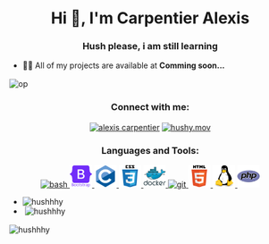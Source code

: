 <h1 align="center">Hi 👋, I'm Carpentier Alexis</h1>
<h3 align="center">Hush please, i am still learning</h3>

- 👨‍💻 All of my projects are available at **Comming soon...**

<img align="center" alt="op" width="900" src="https://i.pinimg.com/originals/2d/02/f1/2d02f1b440163529c321599a51cf4ef6.gif">

<h3 align="center">Connect with me:</h3>
<p align="center">
<a href="https://www.linkedin.com/in/alexis-carpentier-37b8a6189/" target="blank"><img align="center" src="https://raw.githubusercontent.com/rahuldkjain/github-profile-readme-generator/master/src/images/icons/Social/linked-in-alt.svg" alt="alexis carpentier" height="30" width="40" /></a>
<a href="https://instagram.com/hushy.mov" target="blank"><img align="center" src="https://raw.githubusercontent.com/rahuldkjain/github-profile-readme-generator/master/src/images/icons/Social/instagram.svg" alt="hushy.mov" height="30" width="40" /></a>
</p>

<h3 align="center">Languages and Tools:</h3>
<p align="center" pading="70px"> <a href="https://www.gnu.org/software/bash/" target="_blank" rel="noreferrer"> <img src="https://www.vectorlogo.zone/logos/gnu_bash/gnu_bash-icon.svg" alt="bash" width="40" height="40"/> </a> <a href="https://getbootstrap.com" target="_blank" rel="noreferrer"> <img src="https://raw.githubusercontent.com/devicons/devicon/master/icons/bootstrap/bootstrap-plain-wordmark.svg" alt="bootstrap" width="40" height="40"/> </a> <a href="https://www.cprogramming.com/" target="_blank" rel="noreferrer"> <img src="https://raw.githubusercontent.com/devicons/devicon/master/icons/c/c-original.svg" alt="c" width="40" height="40"/> </a> <a href="https://www.w3schools.com/css/" target="_blank" rel="noreferrer"> <img src="https://raw.githubusercontent.com/devicons/devicon/master/icons/css3/css3-original-wordmark.svg" alt="css3" width="40" height="40"/> </a> <a href="https://www.docker.com/" target="_blank" rel="noreferrer"> <img src="https://raw.githubusercontent.com/devicons/devicon/master/icons/docker/docker-original-wordmark.svg" alt="docker" width="40" height="40"/> </a> <a href="https://git-scm.com/" target="_blank" rel="noreferrer"> <img src="https://www.vectorlogo.zone/logos/git-scm/git-scm-icon.svg" alt="git" width="40" height="40"/> </a> <a href="https://www.w3.org/html/" target="_blank" rel="noreferrer"> <img src="https://raw.githubusercontent.com/devicons/devicon/master/icons/html5/html5-original-wordmark.svg" alt="html5" width="40" height="40"/> </a> <a href="https://www.linux.org/" target="_blank" rel="noreferrer"> <img src="https://raw.githubusercontent.com/devicons/devicon/master/icons/linux/linux-original.svg" alt="linux" width="40" height="40"/> </a> <a href="https://www.mysql.com/" target="_blank" rel="noreferrer"> <a href="https://www.php.net" target="_blank" rel="noreferrer"> <img src="https://raw.githubusercontent.com/devicons/devicon/master/icons/php/php-original.svg" alt="php" width="40" height="40"/> </a> </p>

<section display="flex" align-items="center">
  <ul display="flex" list-style-type="none">
    <li><img src="https://github-readme-stats.vercel.app/api/top-langs?username=hushhhy&show_icons=true&locale=en&layout=compact" alt="hushhhy" /></li>
    <li>&nbsp;<img src="https://github-readme-stats.vercel.app/api?username=hushhhy&show_icons=true&locale=en" alt="hushhhy" /></li>
  </ul>
</section>

<p><img align="center" src="https://github-readme-streak-stats.herokuapp.com/?user=hushhhy&" alt="hushhhy" /></p>
